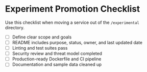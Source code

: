 # Experiment Promotion Checklist

Use this checklist when moving a service out of the `/experimental` directory.

- [ ] Define clear scope and goals
- [ ] README includes purpose, status, owner, and last updated date
- [ ] Linting and test suites pass
- [ ] Security review and threat model completed
- [ ] Production-ready Dockerfile and CI pipeline
- [ ] Documentation and sample data cleaned up

